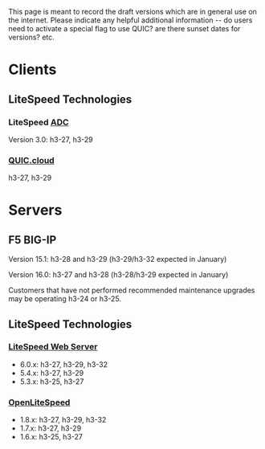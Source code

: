 This page is meant to record the draft versions which are in general use on the internet. Please indicate any helpful additional information -- do users need to activate a special flag to use QUIC? are there sunset dates for versions? etc.

# Clients

## LiteSpeed Technologies

### LiteSpeed [ADC](https://www.litespeedtech.com/products/litespeed-web-adc)

Version 3.0: h3-27, h3-29

### [QUIC.cloud](https://quic.cloud/)

h3-27, h3-29

# Servers

## F5 BIG-IP
Version 15.1: h3-28 and h3-29 (h3-29/h3-32 expected in January)

Version 16.0: h3-27 and h3-28 (h3-28/h3-29 expected in January)

Customers that have not performed recommended maintenance upgrades may be operating h3-24 or h3-25.

## LiteSpeed Technologies

### [LiteSpeed Web Server](https://www.litespeedtech.com/products/litespeed-web-server)

- 6.0.x: h3-27, h3-29, h3-32
- 5.4.x: h3-27, h3-29
- 5.3.x: h3-25, h3-27

### [OpenLiteSpeed](https://openlitespeed.org/)

- 1.8.x: h3-27, h3-29, h3-32
- 1.7.x: h3-27, h3-29
- 1.6.x: h3-25, h3-27


